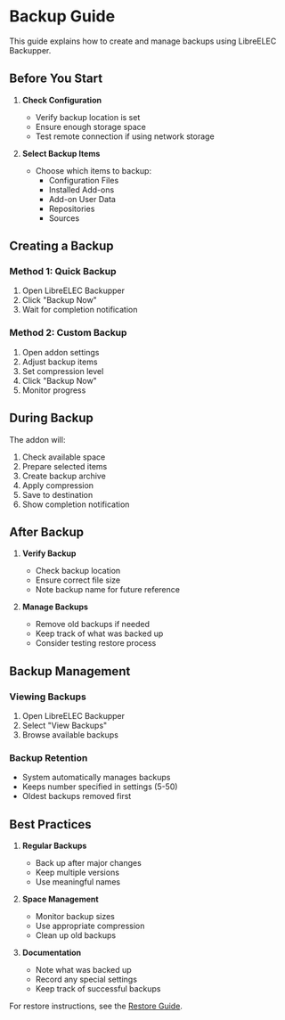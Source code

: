 # Backup Guide

This guide explains how to create and manage backups using LibreELEC Backupper.

## Before You Start

1. **Check Configuration**
   - Verify backup location is set
   - Ensure enough storage space
   - Test remote connection if using network storage

2. **Select Backup Items**
   - Choose which items to backup:
     - Configuration Files
     - Installed Add-ons
     - Add-on User Data
     - Repositories
     - Sources

## Creating a Backup

### Method 1: Quick Backup
1. Open LibreELEC Backupper
2. Click "Backup Now"
3. Wait for completion notification

### Method 2: Custom Backup
1. Open addon settings
2. Adjust backup items
3. Set compression level
4. Click "Backup Now"
5. Monitor progress

## During Backup

The addon will:
1. Check available space
2. Prepare selected items
3. Create backup archive
4. Apply compression
5. Save to destination
6. Show completion notification

## After Backup

1. **Verify Backup**
   - Check backup location
   - Ensure correct file size
   - Note backup name for future reference

2. **Manage Backups**
   - Remove old backups if needed
   - Keep track of what was backed up
   - Consider testing restore process

## Backup Management

### Viewing Backups
1. Open LibreELEC Backupper
2. Select "View Backups"
3. Browse available backups

### Backup Retention
- System automatically manages backups
- Keeps number specified in settings (5-50)
- Oldest backups removed first

## Best Practices

1. **Regular Backups**
   - Back up after major changes
   - Keep multiple versions
   - Use meaningful names

2. **Space Management**
   - Monitor backup sizes
   - Use appropriate compression
   - Clean up old backups

3. **Documentation**
   - Note what was backed up
   - Record any special settings
   - Keep track of successful backups

For restore instructions, see the [Restore Guide](Restore). 